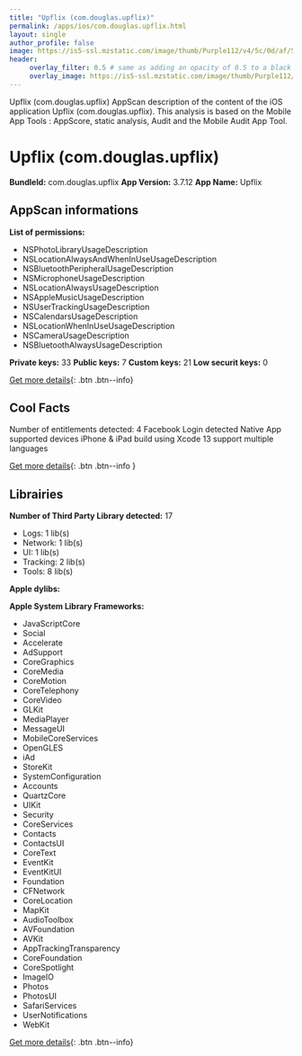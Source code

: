 ```yaml
---
title: "Upflix (com.douglas.upflix)"
permalink: /apps/ios/com.douglas.upflix.html
layout: single
author_profile: false
image: https://is5-ssl.mzstatic.com/image/thumb/Purple112/v4/5c/0d/af/5c0dafee-6723-5ea0-c450-aa41ca9998d6/AppIcon-0-1x_U007emarketing-0-6-0-85-220.png/512x512bb.jpg
header: 
     overlay_filter: 0.5 # same as adding an opacity of 0.5 to a black background
     overlay_image: https://is5-ssl.mzstatic.com/image/thumb/Purple112/v4/5c/0d/af/5c0dafee-6723-5ea0-c450-aa41ca9998d6/AppIcon-0-1x_U007emarketing-0-6-0-85-220.png/512x512bb.jpg
---
```

Upflix (com.douglas.upflix) AppScan description of the content of the iOS application Upflix (com.douglas.upflix). This analysis is based on the Mobile App Tools : AppScore, static analysis, Audit and the Mobile Audit App Tool.

# Upflix (com.douglas.upflix)

**BundleId:** com.douglas.upflix
**App Version:** 3.7.12
**App Name:** Upflix


## AppScan informations 

**List of permissions:** 
- NSPhotoLibraryUsageDescription
- NSLocationAlwaysAndWhenInUseUsageDescription
- NSBluetoothPeripheralUsageDescription
- NSMicrophoneUsageDescription
- NSLocationAlwaysUsageDescription
- NSAppleMusicUsageDescription
- NSUserTrackingUsageDescription
- NSCalendarsUsageDescription
- NSLocationWhenInUseUsageDescription
- NSCameraUsageDescription
- NSBluetoothAlwaysUsageDescription
  
  
**Private keys:** 33
**Public keys:** 7
**Custom keys:** 21
**Low securit keys:** 0
  
[Get more details](/pricing.html){: .btn .btn--info}

## Cool Facts

Number of entitlements detected: 4
Facebook Login detected
Native App
supported devices iPhone & iPad
build using Xcode 13
support multiple languages
  
[Get more details](/pricing.html){: .btn .btn--info }

## Librairies 
**Number of Third Party Library detected:** 17
- Logs: 1 lib(s)
- Network: 1 lib(s)
- UI: 1 lib(s)
- Tracking: 2 lib(s)
- Tools: 8 lib(s)


**Apple dylibs:**


**Apple System Library Frameworks:**
- JavaScriptCore
- Social
- Accelerate
- AdSupport
- CoreGraphics
- CoreMedia
- CoreMotion
- CoreTelephony
- CoreVideo
- GLKit
- MediaPlayer
- MessageUI
- MobileCoreServices
- OpenGLES
- iAd
- StoreKit
- SystemConfiguration
- Accounts
- QuartzCore
- UIKit
- Security
- CoreServices
- Contacts
- ContactsUI
- CoreText
- EventKit
- EventKitUI
- Foundation
- CFNetwork
- CoreLocation
- MapKit
- AudioToolbox
- AVFoundation
- AVKit
- AppTrackingTransparency
- CoreFoundation
- CoreSpotlight
- ImageIO
- Photos
- PhotosUI
- SafariServices
- UserNotifications
- WebKit


  
[Get more details](/pricing.html){: .btn .btn--info}

